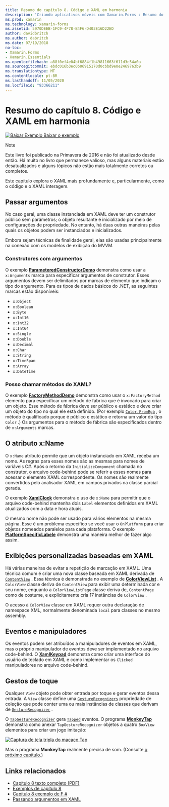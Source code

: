```yaml
---
title: Resumo do capítulo 8. Código e XAML em harmonia
description: 'Criando aplicativos móveis com Xamarin.Forms : Resumo do capítulo 8. Código e XAML em harmonia'
ms.prod: xamarin
ms.technology: xamarin-forms
ms.assetid: 5970DEEB-1FC9-4F78-B4F6-D403E16D22ED
author: davidbritch
ms.author: dabritch
ms.date: 07/19/2018
no-loc:
- Xamarin.Forms
- Xamarin.Essentials
ms.openlocfilehash: a88f0ef4e04bf6884f1b49811663f611d3e54a0a
ms.sourcegitcommit: ebdc016b3ec0b06915170d0cbbd9e0e2469763b9
ms.translationtype: MT
ms.contentlocale: pt-BR
ms.lasthandoff: 11/05/2020
ms.locfileid: "93366211"
---
```

# <a name="summary-of-chapter-8-code-and-xaml-in-harmony"></a>Resumo do capítulo 8. Código e XAML em harmonia

[![Baixar Exemplo](~/media/shared/download.png) Baixar o exemplo](https://github.com/xamarin/xamarin-forms-book-samples/tree/master/Chapter08)

> [!NOTE]
> Este livro foi publicado na Primavera de 2016 e não foi atualizado desde então. Há muito no livro que permanece valioso, mas alguns materiais estão desatualizados e alguns tópicos não estão mais totalmente corretos ou completos.

Este capítulo explora o XAML mais profundamente e, particularmente, como o código e o XAML interagem.

## <a name="passing-arguments"></a>Passar argumentos

No caso geral, uma classe instanciada em XAML deve ter um construtor público sem parâmetros; o objeto resultante é inicializado por meio de configurações de propriedade. No entanto, há duas outras maneiras pelas quais os objetos podem ser instanciados e inicializados.

Embora sejam técnicas de finalidade geral, elas são usadas principalmente na conexão com os modelos de exibição do MVVM.

### <a name="constructors-with-arguments"></a>Construtores com argumentos

O exemplo [**ParameteredConstructorDemo**](https://github.com/xamarin/xamarin-forms-book-samples/tree/master/Chapter08/ParameteredConstructorDemo) demonstra como usar a `x:Arguments` marca para especificar argumentos de construtor. Esses argumentos devem ser delimitados por marcas de elemento que indicam o tipo do argumento. Para os tipos de dados básicos do .NET, as seguintes marcas estão disponíveis:

- `x:Object`
- `x:Boolean`
- `x:Byte`
- `x:Int16`
- `x:Int32`
- `x:Int64`
- `x:Single`
- `x:Double`
- `x:Decimal`
- `x:Char`
- `x:String`
- `x:TimeSpan`
- `x:Array`
- `x:DateTime`

### <a name="can-i-call-methods-from-xaml"></a>Posso chamar métodos do XAML?

O exemplo [**FactoryMethodDemo**](https://github.com/xamarin/xamarin-forms-book-samples/tree/master/Chapter08/FactoryMethodDemo) demonstra como usar o `x:FactoryMethod` elemento para especificar um método de fábrica que é invocado para criar um objeto. Esse método de fábrica deve ser público e estático e deve criar um objeto do tipo no qual ele está definido. (Por exemplo [`Color.FromRgb`](xref:Xamarin.Forms.Color.FromRgb(System.Double,System.Double,System.Double)) , o método é qualificado porque é público e estático e retorna um valor do tipo `Color` .) Os argumentos para o método de fábrica são especificados dentro de `x:Arguments` marcas.

## <a name="the-xname-attribute"></a>O atributo x:Name

O `x:Name` atributo permite que um objeto instanciado em XAML receba um nome. As regras para esses nomes são as mesmas para nomes de variáveis C#. Após o retorno da `InitializeComponent` chamada no construtor, o arquivo code-behind pode se referir a esses nomes para acessar o elemento XAML correspondente. Os nomes são realmente convertidos pelo analisador XAML em campos privados na classe parcial gerada.

O exemplo [**XamlClock**](https://github.com/xamarin/xamarin-forms-book-samples/tree/master/Chapter08/XamlClock) demonstra o uso de `x:Name` para permitir que o arquivo code-behind mantenha dois `Label` elementos definidos em XAML atualizados com a data e hora atuais.

O mesmo nome não pode ser usado para vários elementos na mesma página. Esse é um problema específico se você usar o `OnPlatform` para criar objetos nomeados paralelos para cada plataforma. O exemplo [**PlatformSpecificLabele**](https://github.com/xamarin/xamarin-forms-book-samples/tree/master/Chapter08/PlatformSpecificLabels) demonstra uma maneira melhor de fazer algo assim.

## <a name="custom-xaml-based-views"></a>Exibições personalizadas baseadas em XAML

Há várias maneiras de evitar a repetição de marcação em XAML. Uma técnica comum é criar uma nova classe baseada em XAML derivada de [`ContentView`](xref:Xamarin.Forms.ContentView) . Essa técnica é demonstrada no exemplo de [**ColorViewList**](https://github.com/xamarin/xamarin-forms-book-samples/tree/master/Chapter08/ColorViewList) . A `ColorView` classe deriva de `ContentView` para exibir uma determinada cor e seu nome, enquanto a `ColorViewListPage` classe deriva de, `ContentPage` como de costume, e explicitamente cria 17 instâncias de `ColorView` .

O acesso à `ColorView` classe em XAML requer outra declaração de namespace XML, normalmente denominada `local` para classes no mesmo assembly.

## <a name="events-and-handlers"></a>Eventos e manipuladores

Os eventos podem ser atribuídos a manipuladores de eventos em XAML, mas o próprio manipulador de eventos deve ser implementado no arquivo code-behind. O [**XamlKeypad**](https://github.com/xamarin/xamarin-forms-book-samples/tree/master/Chapter08/XamlKeypad) demonstra como criar uma interface do usuário de teclado em XAML e como implementar os `Clicked` manipuladores no arquivo code-behind.

## <a name="tap-gestures"></a>Gestos de toque

Qualquer `View` objeto pode obter entrada por toque e gerar eventos dessa entrada. A `View` classe define uma [`GestureRecognizers`](xref:Xamarin.Forms.View.GestureRecognizers) propriedade de coleção que pode conter uma ou mais instâncias de classes que derivam de [`GestureRecognizer`](xref:Xamarin.Forms.GestureRecognizer) .

O [`TapGestureRecognizer`](xref:Xamarin.Forms.TapGestureRecognizer) gera [`Tapped`](xref:Xamarin.Forms.TapGestureRecognizer.Tapped) eventos. O programa [**MonkeyTap**](https://github.com/xamarin/xamarin-forms-book-samples/tree/master/Chapter08/MonkeyTap) demonstra como anexar `TapGestureRecognizer` objetos a quatro `BoxView` elementos para criar um jogo imitação:

[![Captura de tela tripla do macaco Tap](images/ch08fg07-small.png "Jogo imitação")](images/ch08fg07-large.png#lightbox "Jogo imitação")

Mas o programa **MonkeyTap** realmente precisa de som. (Consulte [o próximo capítulo](chapter09.md).)

## <a name="related-links"></a>Links relacionados

- [Capítulo 8 texto completo (PDF)](https://download.xamarin.com/developer/xamarin-forms-book/XamarinFormsBook-Ch08-Apr2016.pdf)
- [Exemplos de capítulo 8](https://github.com/xamarin/xamarin-forms-book-samples/tree/master/Chapter08)
- [Capítulo 8 exemplo de F #](https://github.com/xamarin/xamarin-forms-book-samples/tree/master/Chapter08/FS/XamlKeypad)
- [Passando argumentos em XAML](~/xamarin-forms/xaml/passing-arguments.md)
